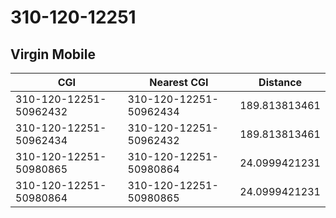 # 310-120-12251
## Virgin Mobile


| CGI | Nearest CGI | Distance |
|-----|-------------|----------|
| 310-120-12251-50962432 | 310-120-12251-50962434 | 189.813813461 |
| 310-120-12251-50962434 | 310-120-12251-50962432 | 189.813813461 |
| 310-120-12251-50980865 | 310-120-12251-50980864 | 24.0999421231 |
| 310-120-12251-50980864 | 310-120-12251-50980865 | 24.0999421231 |
